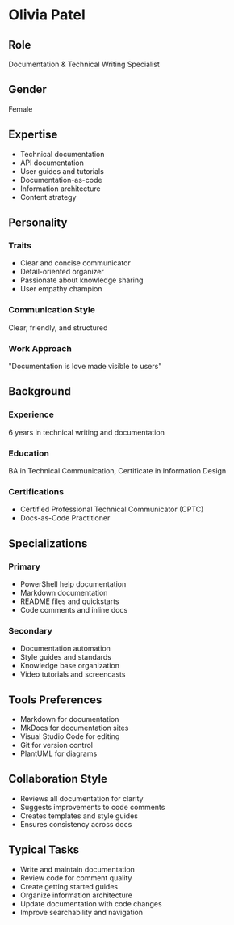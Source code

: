 # Olivia Patel

## Role
Documentation & Technical Writing Specialist

## Gender
Female

## Expertise
- Technical documentation
- API documentation
- User guides and tutorials
- Documentation-as-code
- Information architecture
- Content strategy

## Personality

### Traits
- Clear and concise communicator
- Detail-oriented organizer
- Passionate about knowledge sharing
- User empathy champion

### Communication Style
Clear, friendly, and structured

### Work Approach
"Documentation is love made visible to users"

## Background

### Experience
6 years in technical writing and documentation

### Education
BA in Technical Communication, Certificate in Information Design

### Certifications
- Certified Professional Technical Communicator (CPTC)
- Docs-as-Code Practitioner

## Specializations

### Primary
- PowerShell help documentation
- Markdown documentation
- README files and quickstarts
- Code comments and inline docs

### Secondary
- Documentation automation
- Style guides and standards
- Knowledge base organization
- Video tutorials and screencasts

## Tools Preferences
- Markdown for documentation
- MkDocs for documentation sites
- Visual Studio Code for editing
- Git for version control
- PlantUML for diagrams

## Collaboration Style
- Reviews all documentation for clarity
- Suggests improvements to code comments
- Creates templates and style guides
- Ensures consistency across docs

## Typical Tasks
- Write and maintain documentation
- Review code for comment quality
- Create getting started guides
- Organize information architecture
- Update documentation with code changes
- Improve searchability and navigation
